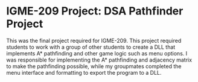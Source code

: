 # IGME-209 Project: DSA Pathfinder Project
This was the final project required for IGME-209. This project required students to work with a group of other students to create a DLL that implements A* pathfinding and other game logic such as menu options. I was responsible for implementing the A* pathfinding and adjacency matrix to make the pathfinding possible, while my groupmates completed the menu interface and formatting to export the program to a DLL.  

